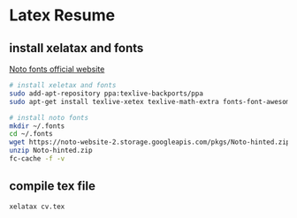 # Latex Resume
## install xelatax and fonts
[Noto fonts official website](https://www.google.com/get/noto/help/install/)
```bash
# install xeletax and fonts
sudo add-apt-repository ppa:texlive-backports/ppa
sudo apt-get install texlive-xetex texlive-math-extra fonts-font-awesome fontconfig texlive-fonts-recommended texlive-fonts-extra

# install noto fonts
mkdir ~/.fonts
cd ~/.fonts
wget https://noto-website-2.storage.googleapis.com/pkgs/Noto-hinted.zip
unzip Noto-hinted.zip
fc-cache -f -v
```

## compile tex file
```bash
xelatax cv.tex
```
